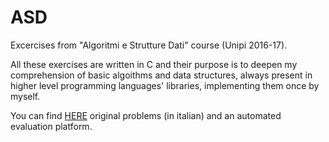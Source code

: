 # ASD
Excercises from "Algoritmi e Strutture Dati" course (Unipi 2016-17).

All these exercises are written in C and their purpose is to deepen my comprehension of basic algoithms and data structures, always present in higher level programming languages' libraries, implementing them once by myself.

You can find [HERE](http://carp.di.unipi.it/asd1718/#/tasks/1) original problems (in italian) and an automated evaluation platform.
